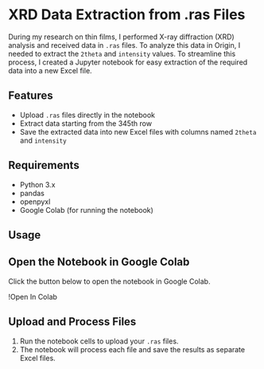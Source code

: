 # XRD Data Extraction from .ras Files

During my research on thin films, I performed X-ray diffraction (XRD) analysis and received data in `.ras` files. To analyze this data in Origin, I needed to extract the `2theta` and `intensity` values. To streamline this process, I created a Jupyter notebook for easy extraction of the required data into a new Excel file.

## Features

- Upload `.ras` files directly in the notebook
- Extract data starting from the 345th row
- Save the extracted data into new Excel files with columns named `2theta` and `intensity`

## Requirements

- Python 3.x
- pandas
- openpyxl
- Google Colab (for running the notebook)

## Usage
## Open the Notebook in Google Colab

Click the button below to open the notebook in Google Colab.

!Open In Colab

## Upload and Process Files

1. Run the notebook cells to upload your `.ras` files.
2. The notebook will process each file and save the results as separate Excel files.

